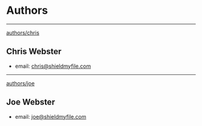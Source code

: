 # Authors

____________________________________

[authors/chris](#authors/chris)

## Chris Webster

* email: chris@shieldmyfile.com

____________________________________

[authors/joe](#authors/joe)

## Joe Webster

* email: joe@shieldmyfile.com 


